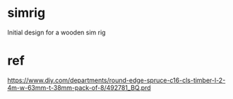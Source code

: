 # simrig

Initial design for a wooden sim rig

# ref

https://www.diy.com/departments/round-edge-spruce-c16-cls-timber-l-2-4m-w-63mm-t-38mm-pack-of-8/492781_BQ.prd